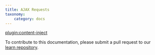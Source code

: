 ```yaml
---
title: AJAX Requests
taxonomy:
    category: docs
---
```

[plugin:content-inject](/modular/_update5.0)

To contribute to this documentation, please submit a pull request to our [learn repository](https://github.com/userfrosting/learn/tree/master/pages).